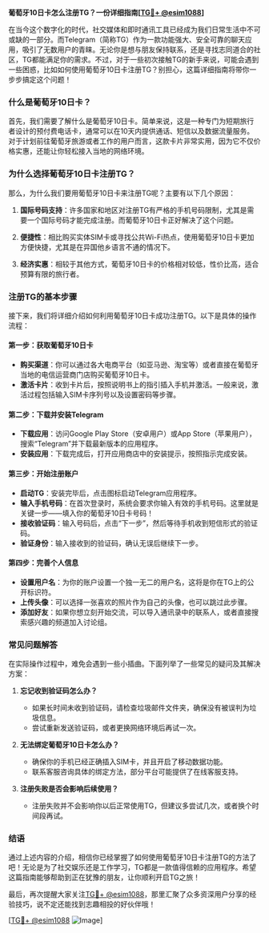 **葡萄牙10日卡怎么注册TG？一份详细指南[[TG💪+ @esim1088](https://t.me/s/esim1088)]**

在当今这个数字化的时代，社交媒体和即时通讯工具已经成为我们日常生活中不可或缺的一部分。而Telegram（简称TG）作为一款功能强大、安全可靠的聊天应用，吸引了无数用户的青睐。无论你是想与朋友保持联系，还是寻找志同道合的社区，TG都能满足你的需求。不过，对于一些初次接触TG的新手来说，可能会遇到一些困惑，比如如何使用葡萄牙10日卡注册TG？别担心，这篇详细指南将带你一步步搞定这个问题！

### **什么是葡萄牙10日卡？**

首先，我们需要了解什么是葡萄牙10日卡。简单来说，这是一种专门为短期旅行者设计的预付费电话卡，通常可以在10天内提供通话、短信以及数据流量服务。对于计划前往葡萄牙旅游或者工作的用户而言，这款卡片非常实用，因为它不仅价格实惠，还能让你轻松接入当地的网络环境。

### **为什么选择葡萄牙10日卡注册TG？**

那么，为什么我们要用葡萄牙10日卡来注册TG呢？主要有以下几个原因：

1. **国际号码支持**：许多国家和地区对注册TG有严格的手机号码限制，尤其是需要一个国际号码才能完成注册。而葡萄牙10日卡正好解决了这个问题。
   
2. **便捷性**：相比购买实体SIM卡或寻找公共Wi-Fi热点，使用葡萄牙10日卡更加方便快捷，尤其是在异国他乡语言不通的情况下。

3. **经济实惠**：相较于其他方式，葡萄牙10日卡的价格相对较低，性价比高，适合预算有限的旅行者。

### **注册TG的基本步骤**

接下来，我们将详细介绍如何利用葡萄牙10日卡成功注册TG。以下是具体的操作流程：

#### **第一步：获取葡萄牙10日卡**
- **购买渠道**：你可以通过各大电商平台（如亚马逊、淘宝等）或者直接在葡萄牙当地的电信运营商门店购买葡萄牙10日卡。
- **激活卡片**：收到卡片后，按照说明书上的指引插入手机并激活。一般来说，激活过程包括输入SIM卡序列号以及设置密码等步骤。

#### **第二步：下载并安装Telegram**
- **下载应用**：访问Google Play Store（安卓用户）或App Store（苹果用户），搜索“Telegram”并下载最新版本的应用程序。
- **安装应用**：下载完成后，打开应用商店中的安装提示，按照指示完成安装。

#### **第三步：开始注册账户**
- **启动TG**：安装完毕后，点击图标启动Telegram应用程序。
- **输入手机号码**：在首次登录时，系统会要求你输入有效的手机号码。这里就是关键一步——填入你的葡萄牙10日卡号码！
- **接收验证码**：输入号码后，点击“下一步”，然后等待手机收到短信形式的验证码。
- **验证身份**：输入接收到的验证码，确认无误后继续下一步。

#### **第四步：完善个人信息**
- **设置用户名**：为你的账户设置一个独一无二的用户名，这将是你在TG上的公开标识符。
- **上传头像**：可以选择一张喜欢的照片作为自己的头像，也可以跳过此步骤。
- **添加好友**：如果你想立刻开始交流，可以导入通讯录中的联系人，或者直接搜索感兴趣的频道加入讨论组。

### **常见问题解答**

在实际操作过程中，难免会遇到一些小插曲。下面列举了一些常见的疑问及其解决方案：

1. **忘记收到验证码怎么办？**
   - 如果长时间未收到验证码，请检查垃圾邮件文件夹，确保没有被误判为垃圾信息。
   - 尝试重新发送验证码，或者更换网络环境后再试一次。

2. **无法绑定葡萄牙10日卡怎么办？**
   - 确保你的手机已经正确插入SIM卡，并且开启了移动数据功能。
   - 联系客服咨询具体的绑定方法，部分平台可能提供了在线客服支持。

3. **注册失败是否会影响后续使用？**
   - 注册失败并不会影响你以后正常使用TG，但建议多尝试几次，或者换个时间段再试。

### **结语**

通过上述内容的介绍，相信你已经掌握了如何使用葡萄牙10日卡注册TG的方法了吧！无论是为了社交娱乐还是工作学习，TG都是一款值得信赖的应用程序。希望这篇指南能够帮助到正在犹豫的朋友，让你顺利开启TG之旅！

最后，再次提醒大家关注[TG💪+ @esim1088](https://t.me/s/esim1088)，那里汇聚了众多资深用户分享的经验技巧，说不定还能找到志趣相投的好伙伴哦！

[[TG💪+ @esim1088](https://t.me/s/esim1088) ![Image](https://i.postimg.cc/4NQfJmqS/Snipaste-2025-05-13-00-14-12.png)]